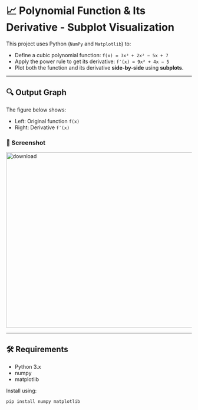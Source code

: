 # 📈 Polynomial Function & Its Derivative - Subplot Visualization

This project uses Python (`NumPy` and `Matplotlib`) to:
- Define a cubic polynomial function: `f(x) = 3x³ + 2x² − 5x + 7`
- Apply the power rule to get its derivative: `f′(x) = 9x² + 4x − 5`
- Plot both the function and its derivative **side-by-side** using **subplots**.

---

## 🔍 Output Graph

The figure below shows:

- Left: Original function `f(x)`
- Right: Derivative `f′(x)`

### 📸 Screenshot
<img width="877" height="476" alt="download" src="https://github.com/user-attachments/assets/3db41e1e-bae8-4dc0-9951-ab1517bf409b" />


---

## 🛠 Requirements

- Python 3.x
- numpy
- matplotlib

Install using:

```bash
pip install numpy matplotlib
